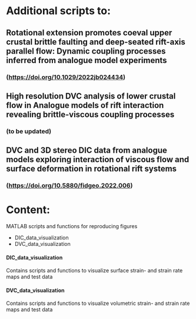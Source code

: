 # Additional scripts to:

## Rotational extension promotes coeval upper crustal brittle faulting and deep-seated rift-axis parallel flow: Dynamic coupling processes inferred from analogue model experiments
### (https://doi.org/10.1029/2022jb024434)

## High resolution DVC analysis of lower crustal flow in Analogue models of rift interaction revealing brittle-viscous coupling processes
### (to be updated)

## DVC and 3D stereo DIC data from analogue models exploring interaction of viscous flow and surface deformation in rotational rift systems 
### (https://doi.org/10.5880/fidgeo.2022.006)



# Content:
MATLAB scripts and functions for reproducing figures

- DIC_data_visualization
- DVC_data_visualization

#### DIC_data_visualization
Contains scripts and functions to visualize surface strain- and strain rate maps and test data

#### DVC_data_visualization
Contains scripts and functions to visualize volumetric strain- and strain rate maps and test data
